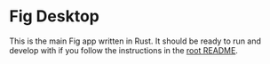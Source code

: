 # Fig Desktop

This is the main Fig app written in Rust. It should be
ready to run and develop with if you follow the instructions 
in the [root README](../README.md).

